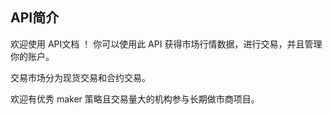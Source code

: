 ## API简介

欢迎使用 API文档 ！ 你可以使用此 API 获得市场行情数据，进行交易，并且管理你的账户。

交易市场分为现货交易和合约交易。

欢迎有优秀 maker 策略且交易量大的机构参与长期做市商项目。

